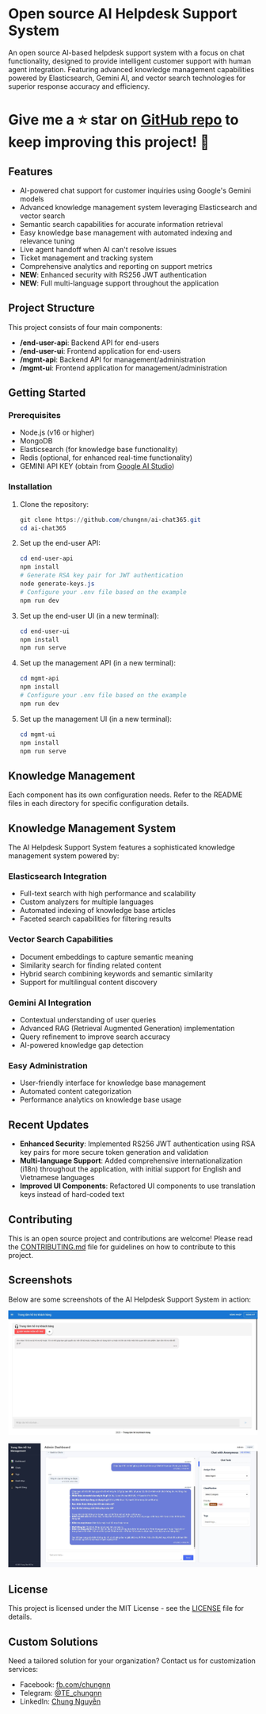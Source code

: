 # Open source AI Helpdesk Support System

An open source AI-based helpdesk support system with a focus on chat functionality, designed to provide intelligent customer support with human agent integration. Featuring advanced knowledge management capabilities powered by Elasticsearch, Gemini AI, and vector search technologies for superior response accuracy and efficiency.

# Give me a ⭐ star on [GitHub repo](https://github.com/chungnn/ai-chat365) to keep improving this project! 💖

## Features
- AI-powered chat support for customer inquiries using Google's Gemini models
- Advanced knowledge management system leveraging Elasticsearch and vector search
- Semantic search capabilities for accurate information retrieval
- Easy knowledge base management with automated indexing and relevance tuning
- Live agent handoff when AI can't resolve issues
- Ticket management and tracking system
- Comprehensive analytics and reporting on support metrics
- **NEW**: Enhanced security with RS256 JWT authentication
- **NEW**: Full multi-language support throughout the application

## Project Structure
This project consists of four main components:
- **/end-user-api**: Backend API for end-users
- **/end-user-ui**: Frontend application for end-users
- **/mgmt-api**: Backend API for management/administration
- **/mgmt-ui**: Frontend application for management/administration

## Getting Started

### Prerequisites
- Node.js (v16 or higher)
- MongoDB
- Elasticsearch (for knowledge base functionality)
- Redis (optional, for enhanced real-time functionality)
- GEMINI API KEY (obtain from [Google AI Studio](https://makersuite.google.com/app/apikey))

### Installation

1. Clone the repository:
    ```powershell
    git clone https://github.com/chungnn/ai-chat365.git
    cd ai-chat365
    ```

2. Set up the end-user API:
    ```powershell
    cd end-user-api
    npm install
    # Generate RSA key pair for JWT authentication
    node generate-keys.js
    # Configure your .env file based on the example
    npm run dev
    ```

3. Set up the end-user UI (in a new terminal):
    ```powershell
    cd end-user-ui
    npm install
    npm run serve
    ```

4. Set up the management API (in a new terminal):
    ```powershell
    cd mgmt-api
    npm install
    # Configure your .env file based on the example
    npm run dev
    ```

5. Set up the management UI (in a new terminal):
    ```powershell
    cd mgmt-ui
    npm install
    npm run serve
    ```

## Knowledge Management
Each component has its own configuration needs. Refer to the README files in each directory for specific configuration details.

## Knowledge Management System
The AI Helpdesk Support System features a sophisticated knowledge management system powered by:

### Elasticsearch Integration
- Full-text search with high performance and scalability
- Custom analyzers for multiple languages
- Automated indexing of knowledge base articles
- Faceted search capabilities for filtering results

### Vector Search Capabilities
- Document embeddings to capture semantic meaning
- Similarity search for finding related content
- Hybrid search combining keywords and semantic similarity
- Support for multilingual content discovery

### Gemini AI Integration
- Contextual understanding of user queries
- Advanced RAG (Retrieval Augmented Generation) implementation
- Query refinement to improve search accuracy
- AI-powered knowledge gap detection

### Easy Administration
- User-friendly interface for knowledge base management
- Automated content categorization
- Performance analytics on knowledge base usage

## Recent Updates
- **Enhanced Security**: Implemented RS256 JWT authentication using RSA key pairs for more secure token generation and validation
- **Multi-language Support**: Added comprehensive internationalization (i18n) throughout the application, with initial support for English and Vietnamese languages
- **Improved UI Components**: Refactored UI components to use translation keys instead of hard-coded text

## Contributing
This is an open source project and contributions are welcome! Please read the [CONTRIBUTING.md](CONTRIBUTING.md) file for guidelines on how to contribute to this project.

## Screenshots
Below are some screenshots of the AI Helpdesk Support System in action:

![Chat Interface](screenshots/sc1.JPG)

![MGMT Chat Interface](screenshots/sc2.JPG)

## License
This project is licensed under the MIT License - see the [LICENSE](LICENSE) file for details.

## Custom Solutions
Need a tailored solution for your organization? Contact us for customization services:
- Facebook: [fb.com/chungnn](https://fb.com/chungnn)
- Telegram: [@TE_chungnn](https://t.me/TE_chungnn)
- LinkedIn: [Chung Nguyễn](https://www.linkedin.com/in/chungnn-8b074b44/)